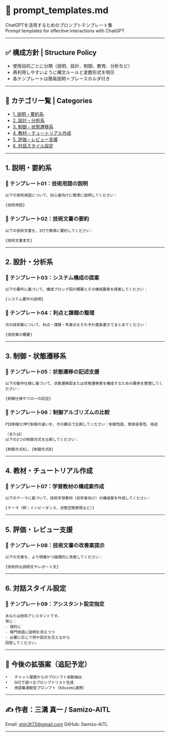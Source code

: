 # 📘 prompt_templates.md

ChatGPTを活用するためのプロンプトテンプレート集  
Prompt templates for effective interactions with ChatGPT

---

## ✅ 構成方針 | Structure Policy

- 使用目的ごとに分類（説明、設計、制御、教育、分析など）
- 再利用しやすいように構文ルールと変数形式を明示
- 各テンプレートは簡易説明＋プレースホルダ付き

---

## 📂 カテゴリ一覧 | Categories

- [1. 説明・要約系](#1-説明要約系)
- [2. 設計・分析系](#2-設計分析系)
- [3. 制御・状態遷移系](#3-制御状態遷移系)
- [4. 教材・チュートリアル作成](#4-教材チュートリアル作成)
- [5. 評価・レビュー支援](#5-評価レビュー支援)
- [6. 対話スタイル設定](#6-対話スタイル設定)

---

## 1. 説明・要約系

### 🔹 テンプレート01：技術用語の説明

```plaintext
以下の技術用語について、初心者向けに簡潔に説明してください：

{技術用語}
```

### 🔹 テンプレート02：技術文書の要約

```plaintext
以下の技術文書を、3行で簡潔に要約してください：

{技術文書本文}
```

---

## 2. 設計・分析系

### 🔹 テンプレート03：システム構成の提案

```plaintext
以下の要件に基づいて、構成ブロック図の概要とその構成要素を提案してください：

{システム要件の説明}
```

### 🔹 テンプレート04：利点と課題の整理

```plaintext
次の技術案について、利点・課題・考慮点をそれぞれ箇条書きでまとめてください：

{技術案の概要}
```

---

## 3. 制御・状態遷移系

### 🔹 テンプレート05：状態遷移の記述支援

```plaintext
以下の動作仕様に基づいて、状態遷移図または状態遷移表を構成するための要素を整理してください：

{制御仕様やフローの記述}
```

### 🔹 テンプレート06：制御アルゴリズムの比較

```plaintext
PID制御とMPC制御の違いを、次の観点で比較してください：制御性能、実装容易性、用途

（または）
以下の2つの制御方式を比較してください：

{制御方式A}, {制御方式B}
```

---

## 4. 教材・チュートリアル作成

### 🔹 テンプレート07：学習教材の構成案作成

```plaintext
以下のテーマに基づいて、技術学習教材（初学者向け）の構成案を作成してください：

{テーマ（例：インピーダンス、状態空間表現など）}
```

---

## 5. 評価・レビュー支援

### 🔹 テンプレート08：技術文書の改善案提示

```plaintext
以下の文章を、より明確かつ論理的に改善してください：

{技術的な説明文やレポート文}
```

---

## 6. 対話スタイル設定

### 🔹 テンプレート09：アシスタント設定指定

```plaintext
あなたは技術アシスタントです。
常に：
- 端的に
- 専門用語に説明を添えつつ
- 必要に応じて例や図式を交えながら
回答してください。
```

---

## 🔄 今後の拡張案（追記予定）
	•	チャット履歴からのプロンプト自動抽出
	•	GUIで選べるプロンプトリスト生成
	•	用語集連動型プロンプト（Edusemi連携）

---

## ✍ 作者：三溝 真一 / Samizo-AITL

Email: shin3t72@gmail.com
GitHub: Samizo-AITL

---
